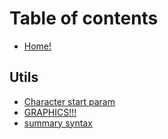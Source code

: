 # Table of contents

* [Home!](README.md)

## Utils

* [Character start param](utils/character_start.md)
* [GRAPHICS!!!](utils/graphics.md)
* [summary syntax](utils/summary_syntax.md)
